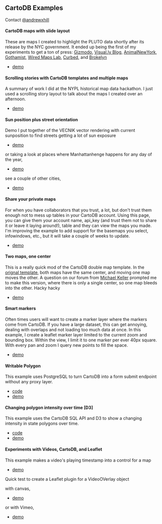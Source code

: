 ## CartoDB Examples

Contact [@andrewxhill](http://twitter.com/andrewxhill)

#### CartoDB maps with slide layout

These are maps I created to highlight the PLUTO data shortly after its release by the NYC government. It ended up being the first of my experiments to get a ton of press: [Gizmodo](http://gizmodo.com/see-nyc-from-a-new-angle-with-these-awesomely-nerdy-map-1093545954), [Visual.ly Blog](http://blog.visual.ly/visualizing-nycs-mappluto-database/), [AnimalNewYork](http://animalnewyork.com/2013/this-nyc-open-data-map-is-mind-bogglingly-comprehensive/), [Gothamist](http://gothamist.com/2013/08/10/geek_out_with_awesome_digital_maps.php), [Wired Maps Lab](http://www.wired.com/wiredscience/2013/08/nyc-pluto-data-map-party/), [Curbed](http://ny.curbed.com/archives/2013/08/09/boring_new_york_city_tax_data_makes_for_nonboring_maps.php), and [Brokelyn](http://brokelyn.com/new-project-takes-boring-tax-data-and-turns-it-into-cool-maps-about-nyc/)

 - [demo](http://andrewxhill.github.io/cartodb-examples/scroll-story/pluto/index.html)

#### Scrolling stories with CartoDB templates and multiple maps

A summary of work I did at the NYPL historical map data hackathon. I just used a scrolling story layout to talk about the maps I created over an afternoon.

 - [demo](http://andrewxhill.github.io/cartodb-examples/scroll-story/basic/index.html)

#### Sun position plus street orientation

Demo I put together of the VECNIK vector rendering with current sunposition to find streets getting a lot of sun exposure

 - [demo](http://andrewxhill.github.io/cartodb-examples/manhattanhenge/today.html)

or taking a look at places where Manhattanhenge happens for any day of the year,

 - [demo](http://andrewxhill.github.io/cartodb-examples/manhattanhenge/year.html)

see a couple of other cities,

 - [demo](http://andrewxhill.github.io/cartodb-examples/manhattanhenge/index.html)

#### Share your private maps

For when you have collaborators that you trust, a lot, but don't trust them enough not to mess up tables in your CartoDB account. Using this page, you can give them your account name, api_key (and trust them not to share it or leave it laying around!), table and they can view the maps you made. I'm improving the example to add support for the basemaps you select, infowindows, etc., but it will take a couple of weeks to update.

 - [demo](http://andrewxhill.github.io/cartodb-examples/private-maps/index.html)

#### Two maps, one center

This is a really quick mod of the CartoDB double map template. In the [orignal template](http://cartodb.github.io/cartodb-publishing-templates/doublemap/), both maps have the same center, and moving one map moves the other. A question on our forum from [Michael Keller](https://twitter.com/mhkeller) prompted me to make this version, where there is only a single center, so one map bleeds into the other. Hacky hacky

 - [demo](http://andrewxhill.github.io/cartodb-examples/double-map-alt/index.html)

#### Smart markers

Often times users will want to create a marker layer where the markers come from CartoDB. If you have a large dataset, this can get annoying, dealing with overlaps and not loading too much data at once. In this example, I create a leaflet marker layer limited to the current zoom and bounding box. Within the view, I limit it to one marker per ever 40px square. With every pan and zoom I query new points to fill the space. 

 - [demo](http://andrewxhill.github.io/cartodb-examples/smart-markers/index.html)

#### Writable Polygon

This example uses PostgreSQL to turn CartoDB into a form submit endpoint without any proxy layer.

 - [code](http://github.com/andrewxhill/cartodb-examples/blob/master/writable)
 - [demo](http://andrewxhill.github.io/cartodb-examples/writable/index.html)

#### Changing polygon intensity over time [D3]

This example uses the CartoDB SQL API and D3 to show a changing intensity in state polygons over time.

 - [code](http://github.com/andrewxhill/cartodb-examples/blob/master/intensity-time)
 - [demo](http://andrewxhill.github.io/cartodb-examples/intensity-time/index.html)

#### Experiments with Videos, CartoDB, and Leaflet

This example makes a video's playing timestamp into a control for a map

 - [demo](http://andrewxhill.github.io/cartodb-examples/videomap/html5/index.html)

Quick test to create a Leaflet plugin for a VideoOVerlay object

with canvas,

 - [demo](http://andrewxhill.github.io/cartodb-examples/videomap/inset/index.html)

or with Vimeo,

 - [demo](http://andrewxhill.github.io/cartodb-examples/videomap/video-inset/index.html)



